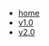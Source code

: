 * [home](/)
* [v1.0](updates/v1.0.md "The greatest guide in the world")
* [v2.0](updates/v2.0.md "The greatest guide in the world")